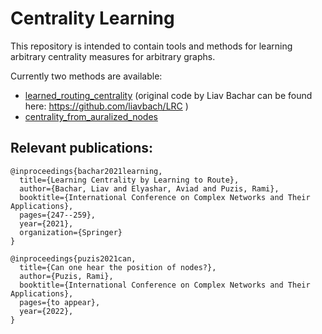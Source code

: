# Centrality Learning 

This repository is intended to contain tools and methods for learning arbitrary centrality measures for arbitrary graphs. 

Currently two methods are available: 
* [learned_routing_centrality](https://github.com/puzis/centrality-learning/tree/main/learned_routing_centrality) (original code by Liav Bachar can be found here: https://github.com/liavbach/LRC )
* [centrality_from_auralized_nodes](https://github.com/puzis/centrality-learning/tree/main/centrality_from_auralized_nodes)


## Relevant publications: 

```
@inproceedings{bachar2021learning,
  title={Learning Centrality by Learning to Route},
  author={Bachar, Liav and Elyashar, Aviad and Puzis, Rami},
  booktitle={International Conference on Complex Networks and Their Applications},
  pages={247--259},
  year={2021},
  organization={Springer}
}

@inproceedings{puzis2021can,
  title={Can one hear the position of nodes?},
  author={Puzis, Rami},
  booktitle={International Conference on Complex Networks and Their Applications},
  pages={to appear},
  year={2022},
}

```
